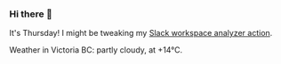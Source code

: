 ### Hi there :wave:

It's Thursday! I might be tweaking my [Slack workspace analyzer action](https://github.com/bewuethr/slack-analyzer).

Weather in Victoria BC: partly cloudy, at +14°C.
